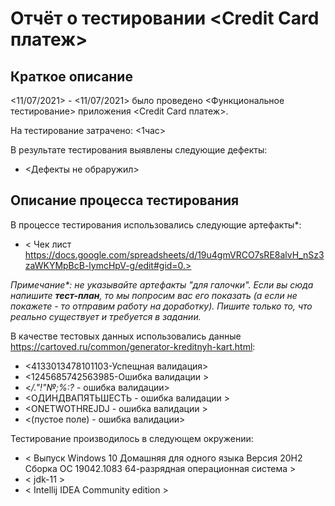 # Отчёт о тестировании <Credit Card платеж>

## Краткое описание

<11/07/2021> - <11/07/2021> было проведено <Функциональное тестирование> приложения <Credit Card платеж>.

На тестирование затрачено: <1час>

В результате тестирования выявлены следующие дефекты:
* <Дефекты не обраружил>

## Описание процесса тестирования

В процессе тестирования использовались следующие артефакты*:
* < Чек лист
  https://docs.google.com/spreadsheets/d/19u4gmVRCO7sRE8alvH_nSz3zaWKYMpBcB-lymcHpV-g/edit#gid=0.>


*Примечание\*: не указывайте артефакты "для галочки". Если вы сюда напишите **тест-план**, то мы попросим вас его показать (а если не покажете - то отправим работу на доработку). Пишите только то, что реально существует и требуется в задании.*

В качестве тестовых данных использовались данные <https://cartoved.ru/common/generator-kreditnyh-kart.html>:
* <4133013478101103-Успещная валидация>
* <1245685742563985-Ошибка валидации >
* <*/."!"№;%:?* - ошибка валидации>
* <ОДИНДВАПЯТЬШЕСТЬ - ошибка валидации >
* <ONETWOTHREJDJ - ошибка валидации >
* <(пустое поле) - ошибка валидации>

Тестирование производилось в следующем окружении:
* < Выпуск	Windows 10 Домашняя для одного языка
  Версия	20H2
  Сборка ОС	19042.1083
  64-разрядная операционная система >
* < jdk-11 >
* < Intellij IDEA Community edition >